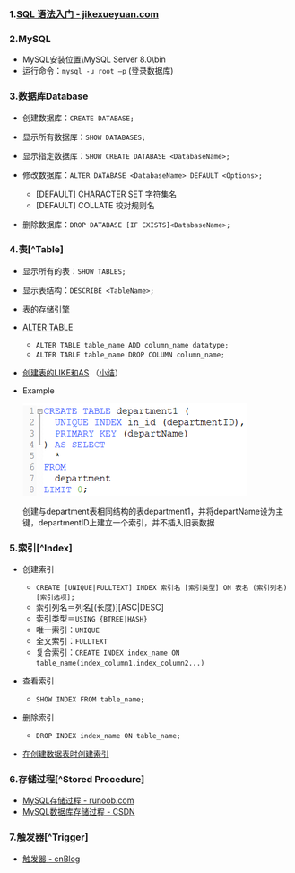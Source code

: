 ### 1.[SQL 语法入门 - jikexueyuan.com](http://wiki.jikexueyuan.com/project/sql/rdbms-concepts.html)

### 2.MySQL

- MySQL安装位置\MySQL Server 8.0\bin
- 运行命令：`mysql -u root –p` (登录数据库)

### 3.数据库Database

- 创建数据库：`CREATE DATABASE;`

- 显示所有数据库：`SHOW DATABASES;`

- 显示指定数据库：`SHOW CREATE DATABASE <DatabaseName>;`

- 修改数据库：`ALTER DATABASE <DatabaseName> DEFAULT <Options>;`

  - [DEFAULT] CHARACTER SET 字符集名
  - [DEFAULT] COLLATE 校对规则名

- 删除数据库：`DROP DATABASE [IF EXISTS]<DatabaseName>;`

### 4.表[^Table]

- 显示所有的表：`SHOW TABLES;`

- 显示表结构：`DESCRIBE <TableName>;`

- [表的存储引擎](https://blog.csdn.net/wyzxg/article/details/7412969)

- [ALTER TABLE](https://www.runoob.com/sql/sql-alter.html)

  - `ALTER TABLE table_name ADD column_name datatype;`
  - `ALTER TABLE table_name DROP COLUMN column_name;`

- [创建表的LIKE和AS](https://blog.csdn.net/leshami/article/details/46800847) （[小结](https://blog.csdn.net/risingsun001/article/details/23449241)）

- Example

  ![](./20200108111632.png)

  创建与department表相同结构的表department1，并将departName设为主键，departmentID上建立一个索引，并不插入旧表数据

### 5.索引[^Index]

- 创建索引

  - `CREATE [UNIQUE|FULLTEXT] INDEX 索引名 [索引类型] ON 表名 (索引列名) [索引选项];`
  - 索引列名＝列名[(长度)][ASC|DESC]
  - 索引类型＝`USING {BTREE|HASH}`
  - 唯一索引：`UNIQUE`
  - 全文索引：`FULLTEXT`
  - 复合索引：`CREATE INDEX index_name ON table_name(index_column1,index_column2...)`

- 查看索引

  - `SHOW INDEX FROM table_name;`

- 删除索引

  - `DROP INDEX index_name ON table_name;`

- [在创建数据表时创建索引](https://blog.csdn.net/qq_41573234/article/details/80250279)

### 6.存储过程[^Stored Procedure]

- [MySQL存储过程 - runoob.com](https://www.runoob.com/w3cnote/mysql-stored-procedure.html)
- [MySQL数据库存储过程 - CSDN](https://blog.csdn.net/moxigandashu/article/details/64616135)

### 7.触发器[^Trigger]

- [触发器 - cnBlog](https://www.cnblogs.com/CraryPrimitiveMan/p/4206942.html)